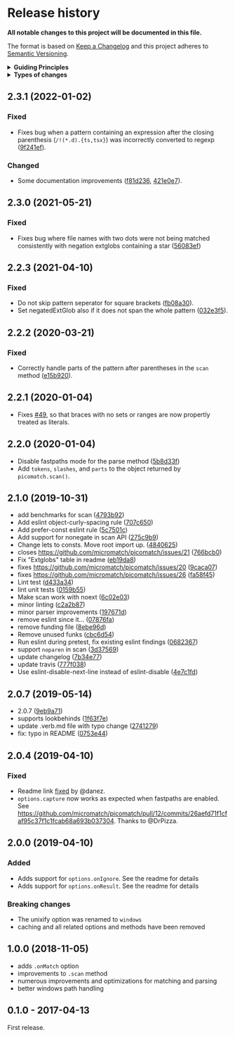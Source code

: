 # Release history

**All notable changes to this project will be documented in this file.**

The format is based on [Keep a Changelog](http://keepachangelog.com/en/1.0.0/)
and this project adheres to [Semantic Versioning](http://semver.org/spec/v2.0.0.html).

<details>
  <summary><strong>Guiding Principles</strong></summary>

- Changelogs are for humans, not machines.
- There should be an entry for every single version.
- The same types of changes should be grouped.
- Versions and sections should be linkable.
- The latest version comes first.
- The release date of each versions is displayed.
- Mention whether you follow Semantic Versioning.

</details>

<details>
  <summary><strong>Types of changes</strong></summary>

Changelog entries are classified using the following labels _(from [keep-a-changelog](http://keepachangelog.com/)_):

- `Added` for new features.
- `Changed` for changes in existing functionality.
- `Deprecated` for soon-to-be removed features.
- `Removed` for now removed features.
- `Fixed` for any bug fixes.
- `Security` in case of vulnerabilities.

</details>

## 2.3.1 (2022-01-02)

### Fixed

- Fixes bug when a pattern containing an expression after the closing parenthesis (`/!(*.d).{ts,tsx}`) was incorrectly converted to regexp ([9f241ef](https://github.com/micromatch/picomatch/commit/9f241ef)).

### Changed

- Some documentation improvements ([f81d236](https://github.com/micromatch/picomatch/commit/f81d236), [421e0e7](https://github.com/micromatch/picomatch/commit/421e0e7)).

## 2.3.0 (2021-05-21)

### Fixed

- Fixes bug where file names with two dots were not being matched consistently with negation extglobs containing a star ([56083ef](https://github.com/micromatch/picomatch/commit/56083ef))

## 2.2.3 (2021-04-10)

### Fixed

- Do not skip pattern seperator for square brackets ([fb08a30](https://github.com/micromatch/picomatch/commit/fb08a30)).
- Set negatedExtGlob also if it does not span the whole pattern ([032e3f5](https://github.com/micromatch/picomatch/commit/032e3f5)).

## 2.2.2 (2020-03-21)

### Fixed

- Correctly handle parts of the pattern after parentheses in the `scan` method ([e15b920](https://github.com/micromatch/picomatch/commit/e15b920)).

## 2.2.1 (2020-01-04)

- Fixes [#49](https://github.com/micromatch/picomatch/issues/49), so that braces with no sets or ranges are now propertly treated as literals.

## 2.2.0 (2020-01-04)

- Disable fastpaths mode for the parse method ([5b8d33f](https://github.com/micromatch/picomatch/commit/5b8d33f))
- Add `tokens`, `slashes`, and `parts` to the object returned by `picomatch.scan()`.

## 2.1.0 (2019-10-31)

- add benchmarks for scan ([4793b92](https://github.com/micromatch/picomatch/commit/4793b92))
- Add eslint object-curly-spacing rule ([707c650](https://github.com/micromatch/picomatch/commit/707c650))
- Add prefer-const eslint rule ([5c7501c](https://github.com/micromatch/picomatch/commit/5c7501c))
- Add support for nonegate in scan API ([275c9b9](https://github.com/micromatch/picomatch/commit/275c9b9))
- Change lets to consts. Move root import up. ([4840625](https://github.com/micromatch/picomatch/commit/4840625))
- closes https://github.com/micromatch/picomatch/issues/21 ([766bcb0](https://github.com/micromatch/picomatch/commit/766bcb0))
- Fix "Extglobs" table in readme ([eb19da8](https://github.com/micromatch/picomatch/commit/eb19da8))
- fixes https://github.com/micromatch/picomatch/issues/20 ([9caca07](https://github.com/micromatch/picomatch/commit/9caca07))
- fixes https://github.com/micromatch/picomatch/issues/26 ([fa58f45](https://github.com/micromatch/picomatch/commit/fa58f45))
- Lint test ([d433a34](https://github.com/micromatch/picomatch/commit/d433a34))
- lint unit tests ([0159b55](https://github.com/micromatch/picomatch/commit/0159b55))
- Make scan work with noext ([6c02e03](https://github.com/micromatch/picomatch/commit/6c02e03))
- minor linting ([c2a2b87](https://github.com/micromatch/picomatch/commit/c2a2b87))
- minor parser improvements ([197671d](https://github.com/micromatch/picomatch/commit/197671d))
- remove eslint since it... ([07876fa](https://github.com/micromatch/picomatch/commit/07876fa))
- remove funding file ([8ebe96d](https://github.com/micromatch/picomatch/commit/8ebe96d))
- Remove unused funks ([cbc6d54](https://github.com/micromatch/picomatch/commit/cbc6d54))
- Run eslint during pretest, fix existing eslint findings ([0682367](https://github.com/micromatch/picomatch/commit/0682367))
- support `noparen` in scan ([3d37569](https://github.com/micromatch/picomatch/commit/3d37569))
- update changelog ([7b34e77](https://github.com/micromatch/picomatch/commit/7b34e77))
- update travis ([777f038](https://github.com/micromatch/picomatch/commit/777f038))
- Use eslint-disable-next-line instead of eslint-disable ([4e7c1fd](https://github.com/micromatch/picomatch/commit/4e7c1fd))

## 2.0.7 (2019-05-14)

- 2.0.7 ([9eb9a71](https://github.com/micromatch/picomatch/commit/9eb9a71))
- supports lookbehinds ([1f63f7e](https://github.com/micromatch/picomatch/commit/1f63f7e))
- update .verb.md file with typo change ([2741279](https://github.com/micromatch/picomatch/commit/2741279))
- fix: typo in README ([0753e44](https://github.com/micromatch/picomatch/commit/0753e44))

## 2.0.4 (2019-04-10)

### Fixed

- Readme link [fixed](https://github.com/micromatch/picomatch/pull/13/commits/a96ab3aa2b11b6861c23289964613d85563b05df) by @danez.
- `options.capture` now works as expected when fastpaths are enabled. See https://github.com/micromatch/picomatch/pull/12/commits/26aefd71f1cfaf95c37f1c1fcab68a693b037304. Thanks to @DrPizza.

## 2.0.0 (2019-04-10)

### Added

- Adds support for `options.onIgnore`. See the readme for details
- Adds support for `options.onResult`. See the readme for details

### Breaking changes

- The unixify option was renamed to `windows`
- caching and all related options and methods have been removed

## 1.0.0 (2018-11-05)

- adds `.onMatch` option
- improvements to `.scan` method
- numerous improvements and optimizations for matching and parsing
- better windows path handling

## 0.1.0 - 2017-04-13

First release.
